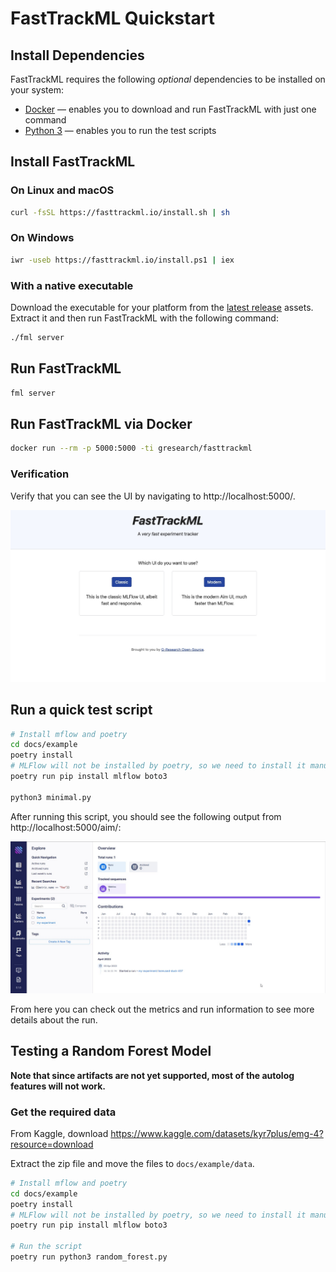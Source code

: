 # FastTrackML Quickstart

## Install Dependencies

FastTrackML requires the following _optional_ dependencies to be installed on your system:

- [Docker](https://docs.docker.com/get-docker/) — enables you to download and run FastTrackML with just one command
- [Python 3](https://www.python.org/downloads/) — enables you to run the test scripts

## Install FastTrackML

### On Linux and macOS
```bash
curl -fsSL https://fasttrackml.io/install.sh | sh
```
### On Windows
```bash
iwr -useb https://fasttrackml.io/install.ps1 | iex
```
### With a native executable

Download the executable for your platform from the [latest release](https://github.com/G-Research/fasttrackml/releases/latest) assets.
Extract it and then run FastTrackML with the following command:

```bash
./fml server
```
## Run FastTrackML

```bash
fml server
```

## Run FastTrackML via Docker

```bash
docker run --rm -p 5000:5000 -ti gresearch/fasttrackml
```

### Verification

Verify that you can see the UI by navigating to http://localhost:5000/.

![FastTrackML UI](images/main_ui.jpg)

## Run a quick test script

```bash
# Install mflow and poetry
cd docs/example
poetry install
# MLFlow will not be installed by poetry, so we need to install it manually
poetry run pip install mlflow boto3

python3 minimal.py
```

After running this script, you should see the following output from http://localhost:5000/aim/:

![FastTrackML UI](images/runs_ui.jpg)

From here you can check out the metrics and run information to see more details about the run.

## Testing a Random Forest Model

**Note that since artifacts are not yet supported, most of the autolog features will not work.**

### Get the required data

From Kaggle, download https://www.kaggle.com/datasets/kyr7plus/emg-4?resource=download

Extract the zip file and move the files to `docs/example/data`.

```bash
# Install mflow and poetry
cd docs/example
poetry install
# MLFlow will not be installed by poetry, so we need to install it manually
poetry run pip install mlflow boto3

# Run the script
poetry run python3 random_forest.py
```

